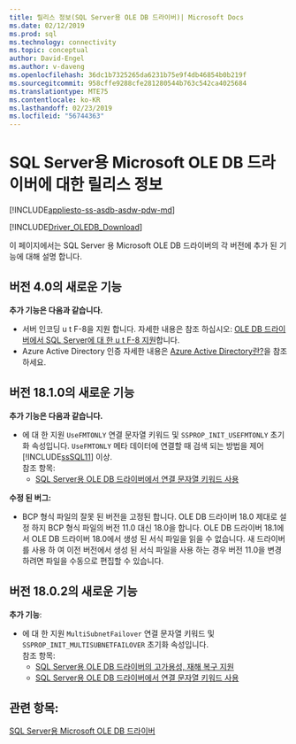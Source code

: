 ```yaml
---
title: 릴리스 정보(SQL Server용 OLE DB 드라이버)| Microsoft Docs
ms.date: 02/12/2019
ms.prod: sql
ms.technology: connectivity
ms.topic: conceptual
author: David-Engel
ms.author: v-daveng
ms.openlocfilehash: 36dc1b7325265da6231b75e9f4db46854b0b219f
ms.sourcegitcommit: 958cffe9288cfe281280544b763c542ca4025684
ms.translationtype: MTE75
ms.contentlocale: ko-KR
ms.lasthandoff: 02/23/2019
ms.locfileid: "56744363"
---
```

# <a name="release-notes-for-the-microsoft-ole-db-driver-for-sql-server"></a>SQL Server용 Microsoft OLE DB 드라이버에 대한 릴리스 정보
[!INCLUDE[appliesto-ss-asdb-asdw-pdw-md](../../includes/appliesto-ss-asdb-asdw-pdw-md.md)]

[!INCLUDE[Driver_OLEDB_Download](../../includes/driver_oledb_download.md)]

이 페이지에서는 SQL Server 용 Microsoft OLE DB 드라이버의 각 버전에 추가 된 기능에 대해 설명 합니다.

## <a name="whats-new-in-version-1821"></a>버전 4.0의 새로운 기능

**추가 기능은 다음과 같습니다.**

* 서버 인코딩 u t F-8을 지원 합니다. 자세한 내용은 참조 하십시오: [OLE DB 드라이버에서 SQL Server에 대 한 u t F-8 지원](features/utf-8-support-in-oledb-driver-for-sql-server.md)합니다.
* Azure Active Directory 인증 자세한 내용은 [Azure Active Directory란?](features/using-azure-active-directory.md)을 참조하세요.

## <a name="whats-new-in-version-1810"></a>버전 18.1.0의 새로운 기능

**추가 기능은 다음과 같습니다.**

* 에 대 한 지원 `UseFMTONLY` 연결 문자열 키워드 및 `SSPROP_INIT_USEFMTONLY` 초기화 속성입니다.
`UseFMTONLY` 메타 데이터에 연결할 때 검색 되는 방법을 제어 [!INCLUDE[ssSQL11](../../includes/sssql11-md.md)] 이상.  
참조 항목:
  * [SQL Server용 OLE DB 드라이버에서 연결 문자열 키워드 사용](applications/using-connection-string-keywords-with-oledb-driver-for-sql-server.md)

**수정 된 버그:**

* BCP 형식 파일의 잘못 된 버전을 고정된 합니다. OLE DB 드라이버 18.0 제대로 설정 하지 BCP 형식 파일의 버전 11.0 대신 18.0을 합니다. OLE DB 드라이버 18.1에서 OLE DB 드라이버 18.0에서 생성 된 서식 파일을 읽을 수 없습니다. 새 드라이버를 사용 하 여 이전 버전에서 생성 된 서식 파일을 사용 하는 경우 버전 11.0을 변경 하려면 파일을 수동으로 편집할 수 있습니다.

## <a name="whats-new-in-version-1802"></a>버전 18.0.2의 새로운 기능

**추가 기능**:

* 에 대 한 지원 `MultiSubnetFailover` 연결 문자열 키워드 및 `SSPROP_INIT_MULTISUBNETFAILOVER` 초기화 속성입니다.  
참조 항목:  
  * [SQL Server용 OLE DB 드라이버의 고가용성, 재해 복구 지원](features/oledb-driver-for-sql-server-support-for-high-availability-disaster-recovery.md)  
  * [SQL Server용 OLE DB 드라이버에서 연결 문자열 키워드 사용](applications/using-connection-string-keywords-with-oledb-driver-for-sql-server.md)

## <a name="see-also"></a>관련 항목:
[SQL Server용 Microsoft OLE DB 드라이버](oledb-driver-for-sql-server.md)
